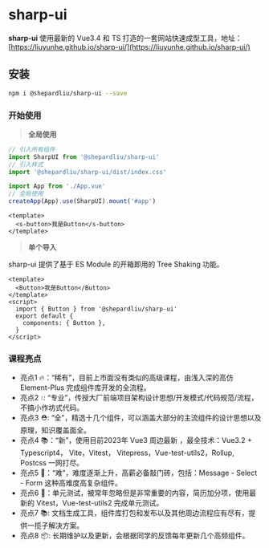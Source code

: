 # sharp-ui

**sharp-ui** 使用最新的 Vue3.4 和 TS 打造的一套网站快速成型工具，地址： [https://liuyunhe.github.io/sharp-ui/](https://liuyunhe.github.io/sharp-ui/)

## 安装


```bash
npm i @shepardliu/sharp-ui --save
```

### 开始使用

>**全局使用**


```js
// 引入所有组件
import SharpUI from '@shepardliu/sharp-ui'
// 引入样式
import '@shepardliu/sharp-ui/dist/index.css'

import App from './App.vue'
// 全局使用
createApp(App).use(SharpUI).mount('#app')
```

```vue
<template>
  <s-button>我是Button</s-button>
</template>
```

>**单个导入**

sharp-ui 提供了基于 ES Module 的开箱即用的 Tree Shaking 功能。


```vue
<template>
  <Button>我是Button</Button>
</template>
<script>
  import { Button } from '@shepardliu/sharp-ui'
  export default {
    components: { Button },
  }
</script>
```

### 课程亮点

* 亮点1 🔥：“稀有”，目前上市面没有类似的高级课程，由浅入深的高仿 Element-Plus 完成组件库开发的全流程。
* 亮点2 💧: “专业”，传授大厂前端项目架构设计思想/开发模式/代码规范/流程，不搞小作坊式代码。
* 亮点3 ⛑️: “全”，精选十几个组件，可以涵盖大部分的主流组件的设计思想以及原理，知识覆盖面全。
* 亮点4 📚：“新”，使用目前2023年 Vue3 周边最新 ，最全技术：Vue3.2 + Typescript4， Vite，Vitest， Vitepress，Vue-test-utils2，Rollup, Postcss 一网打尽。
* 亮点5 🎉：“难”，难度逐渐上升，高薪必备敲门砖，包括：Message - Select - Form 这种高难度高复杂组件。
* 亮点6 🌹：单元测试，被常年忽略但是非常重要的内容，简历加分项，使用最新的 Vitest，Vue-test-utils2 完成单元测试。
* 亮点7 📚:  文档生成工具，组件库打包和发布以及其他周边流程应有尽有，提供一揽子解决方案。
* 亮点8 📦: 长期维护以及更新，会根据同学的反馈每年更新几个高频组件。

